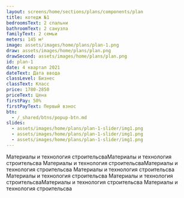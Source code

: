 ```yaml
---
layout: screens/home/sections/plans/components/plan
title: котедж №1
bedroomsText: 2 спальни
bathroomText: 2 санузла
familyText: 2 семьи
meters: 145 м²
image: assets/images/home/plans/plan-1.png
draw: assets/images/home/plans/plan.png
drawSecond: assets/images/home/plans/plan.png
id: plan-1
date: 4 квартал 2021
dateText: Дата ввода
classLevel: Бизнес
classText: Класс
price: 1780-2850
priceText: Цена
firstPay: 50%
firstPayText: Первый взнос
btn:
  - /_shared/btns/popup-btn.md
slides:
  - assets/images/home/plans/plan-1-slider/img1.png
  - assets/images/home/plans/plan-1-slider/img1.png
  - assets/images/home/plans/plan-1-slider/img1.png
---
```


Материалы и технология строительсваМатериалы и технология строительсва Материалы и технология строительсваМатериалы и технология строительсва Материалы и технология строительсва Материалы и технология строительсва Материалы и технология строительсваМатериалы и технология строительсва Материалы и технология строительсва

